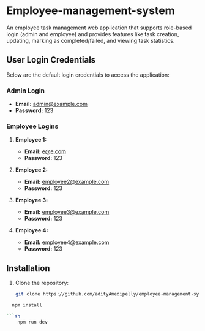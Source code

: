 # Employee-management-system

An employee task management web application that supports role-based login (admin and employee) 
and provides features like task creation, updating, marking as completed/failed, and viewing task statistics.

## User Login Credentials

Below are the default login credentials to access the application:

### Admin Login
- **Email:** [admin@example.com](mailto:admin@example.com)
- **Password:** 123

### Employee Logins
1. **Employee 1:**
   - **Email:** [e@e.com](mailto:e@e.com)
   - **Password:** 123

2. **Employee 2:**
   - **Email:** [employee2@example.com](mailto:employee2@example.com)
   - **Password:** 123

3. **Employee 3:**
   - **Email:** [employee3@example.com](mailto:employee3@example.com)
   - **Password:** 123
     
3. **Employee 4:**
   - **Email:** [employee4@example.com](mailto:employee4@example.com)
   - **Password:** 123
  

## Installation

1. Clone the repository:
   ```sh
   git clone https://github.com/adityAmedipelly/employee-management-system.git

 ```sh
   npm install

 ```sh
     npm run dev

   

